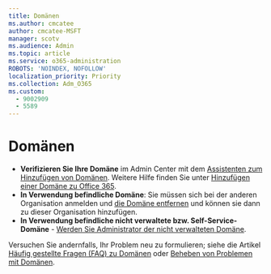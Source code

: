 ```yaml
---
title: Domänen
ms.author: cmcatee
author: cmcatee-MSFT
manager: scotv
ms.audience: Admin
ms.topic: article
ms.service: o365-administration
ROBOTS: 'NOINDEX, NOFOLLOW'
localization_priority: Priority
ms.collection: Adm_O365
ms.custom:
  - 9002909
  - 5589
---
```


# <a name="domains"></a>Domänen

- **Verifizieren Sie Ihre Domäne** im Admin Center mit dem [Assistenten zum Hinzufügen von Domänen](https://admin.microsoft.com/Adminportal#/Domains/Wizard). Weitere Hilfe finden Sie unter [Hinzufügen einer Domäne zu Office 365](https://docs.microsoft.com/microsoft-365/admin/setup/add-domain).
- **In Verwendung befindliche Domäne**: Sie müssen sich bei der anderen Organisation anmelden und [die Domäne entfernen](https://docs.microsoft.com/microsoft-365/admin/get-help-with-domains/remove-a-domain) und können sie dann zu dieser Organisation hinzufügen.
- **In Verwendung befindliche nicht verwaltete bzw. Self-Service-Domäne** - [Werden Sie Administrator der nicht verwalteten Domäne](https://docs.microsoft.com/azure/active-directory/users-groups-roles/domains-admin-takeover).

Versuchen Sie andernfalls, Ihr Problem neu zu formulieren; siehe die Artikel [Häufig gestellte Fragen (FAQ) zu Domänen](https://docs.microsoft.com/microsoft-365/admin/setup/domains-faq) oder [Beheben von Problemen mit Domänen](https://docs.microsoft.com/microsoft-365/admin/get-help-with-domains/find-and-fix-issues).
